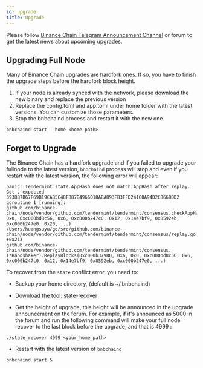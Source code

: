 ```yaml
---
id: upgrade
title: Upgrade
---
```


Please follow [Binance Chain Telegram Announcement Channel](https://t.me/Binance_DEX_Announcement) or forum to get the latest news about upcoming upgrades.

## Upgrading Full Node

Many of Binance Chain upgrades are hardfork ones. If so, you have to finish the upgrade steps before the hardfork block height.

1. If your node is already synced with the network, please download the new  binary and replace the previous version
2. Replace the config.toml and app.toml under home folder with the latest versions. You can customize those parameters.
3. Stop the bnbchaind process and restart it with the new one.
```
bnbchaind start --home <home-path>
```

## Forget to Upgrade

The Binance Chain has a hardfork upgrade and if you failed to upgrade your fullnode to the latest version, `bnbchaind` process will stop and even if you restart with the latest version, the following error will appear:
```
panic: Tendermint state.AppHash does not match AppHash after replay. Got , expected 393887B67F69B19CAB5C48FB87B4966018ABA893FB3FFD241C0A94D2C8668DD2
goroutine 1 [running]:
github.com/binance-chain/node/vendor/github.com/tendermint/tendermint/consensus.checkAppHash(0xa, 0x0, 0xc000bd8c56, 0x6, 0xc000b247c0, 0x12, 0x14e7bf9, 0x8592eb, 0xc000b247e0, 0x20, ...)
/Users/huangsuyu/go/src/github.com/binance-chain/node/vendor/github.com/tendermint/tendermint/consensus/replay.go:464 +0x213
github.com/binance-chain/node/vendor/github.com/tendermint/tendermint/consensus.(*Handshaker).ReplayBlocks(0xc000b37980, 0xa, 0x0, 0xc000bd8c56, 0x6, 0xc000b247c0, 0x12, 0x14e7bf9, 0x8592eb, 0xc000b247e0, ...)
```

To recover from the `state` conflict error, you need to:

* Backup your home directory,  (default is ~/.bnbchaind)

* Download the tool: [state-recover](https://github.com/binance-chain/node-binary/tree/master/tools/recover)

* Get the height of upgrade, this height will be announced in the upgrade announcement on the forum.  For example, if it's announced as 5000 in the forum and run the following command will make your full node recover to the last block before the upgrade, and that is 4999 :
```
./state_recover 4999 <your_home_path>
```

* Restart with the latest version of `bnbchaind`

```
bnbchaind start &
```